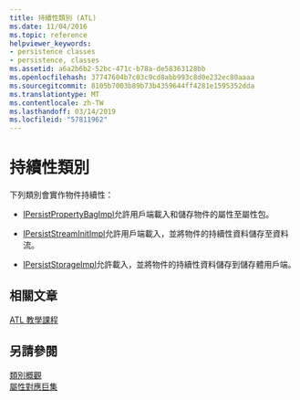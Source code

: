 ```yaml
---
title: 持續性類別 (ATL)
ms.date: 11/04/2016
ms.topic: reference
helpviewer_keywords:
- persistence classes
- persistence, classes
ms.assetid: a6a2b6b2-52bc-471c-b78a-de58363128bb
ms.openlocfilehash: 37747604b7c03c9cd8abb993c8d0e232ec80aaaa
ms.sourcegitcommit: 8105b7003b89b73b4359644ff4281e1595352dda
ms.translationtype: MT
ms.contentlocale: zh-TW
ms.lasthandoff: 03/14/2019
ms.locfileid: "57811962"
---
```

# <a name="persistence-classes"></a>持續性類別

下列類別會實作物件持續性：

- [IPersistPropertyBagImpl](../atl/reference/ipersistpropertybagimpl-class.md)允許用戶端載入和儲存物件的屬性至屬性包。

- [IPersistStreamInitImpl](../atl/reference/ipersiststreaminitimpl-class.md)允許用戶端載入，並將物件的持續性資料儲存至資料流。

- [IPersistStorageImpl](../atl/reference/ipersiststorageimpl-class.md)允許載入，並將物件的持續性資料儲存到儲存體用戶端。

## <a name="related-articles"></a>相關文章

[ATL 教學課程](../atl/active-template-library-atl-tutorial.md)

## <a name="see-also"></a>另請參閱

[類別概觀](../atl/atl-class-overview.md)<br/>
[屬性對應巨集](../atl/reference/property-map-macros.md)
